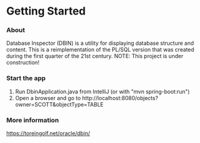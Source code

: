 # Getting Started

### About
Database Inspector (DBIN) is a utility for displaying database structure and content. This is a reimplementation of the PL/SQL version that was created during the first quarter of the 21st century.
NOTE: This project is under construction!

### Start the app
1. Run DbinApplication.java from IntelliJ (or with "mvn spring-boot:run")
2. Open a browser and go to http://localhost:8080/objects?owner=SCOTT&objectType=TABLE

### More information
https://toreingolf.net/oracle/dbin/
